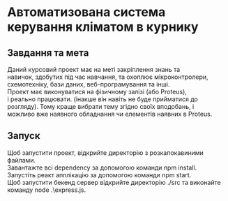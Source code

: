 # Автоматизована система керування кліматом в курнику

## Завдання та мета
Даний   курсовий   проект   має   на   меті   закріплення   знань   та <br />
навичок,   здобутих   під   час   навчання,   та   охоплює   мікроконтролери, <br />
схемотехніку, бази даних, веб-програмування та інші.  <br /> 
Проект має виконуватися на фізичному залізі (або Proteus), <br />
і реально працювати.  (інакше   він   навіть   не   буде   прийматися   до <br />
розгляду).   Тому   краще   вибрати   тему   згідно   своїх   вподобань,   і <br />
можливо вже наявного обладнання чи елементів наявних в Proteus. <br />

## Запуск
Щоб запустити проект, відкрийте директорію з розкапокавиними файлами. <br />
Завантажте всі dependency за допомогою команди npm install. <br />
Запустіть реакт апплікацію за допомогою команди npm start. <br /> 
Щоб запустити бекенд сервер відкрийте директорію ./src та виконайте команду node .\express.js. <br />
